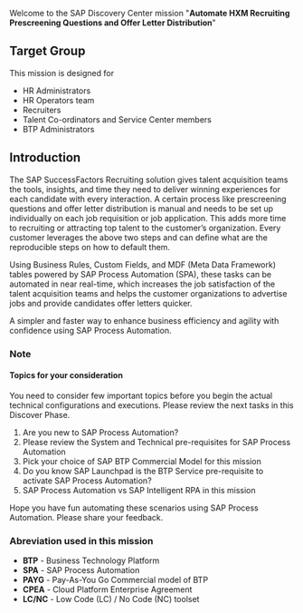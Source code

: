 Welcome to the SAP Discovery Center mission "**Automate HXM Recruiting Prescreening Questions and Offer Letter Distribution**" 

## Target Group
This mission is designed for
<ul>
<li> HR Administrators </li> 
<li>HR Operators team </li> 
<li>Recruiters </li> 
<li>Talent Co-ordinators and Service Center members </li> 
<li>BTP Administrators </li> 
</ul>

## Introduction
The SAP SuccessFactors Recruiting solution gives talent acquisition teams the tools, insights, and time they need to deliver winning experiences for each candidate with every interaction. A certain process like prescreening questions and offer letter distribution is manual and needs to be set up individually on each job requisition or job application. This adds more time to recruiting or attracting top talent to the customer’s organization. Every customer leverages the above two steps and can define what are the reproducible steps on how to default them.

Using Business Rules, Custom Fields, and MDF (Meta Data Framework) tables powered by SAP Process Automation (SPA), these tasks can be automated in near real-time, which increases the job satisfaction of the talent acquisition teams and helps the customer organizations to advertise jobs and provide candidates offer letters quicker.

A simpler and faster way to enhance business efficiency and agility with confidence using SAP Process Automation.
  
### Note
#### Topics for your consideration

You need to consider few important topics before you begin the actual technical configurations and executions. Please review the next tasks in this Discover Phase. 

1. Are you new to SAP Process Automation?
2. Please review the System and Technical pre-requisites for SAP Process Automation
3. Pick your choice of SAP BTP Commercial Model for this mission
4. Do you know SAP Launchpad is the BTP Service pre-requisite to activate SAP Process Automation?
5. SAP Process Automation vs SAP Intelligent RPA in this mission

Hope you have fun automating these scenarios using SAP Process Automation. Please share your feedback.


### Abreviation used in this mission
* **BTP** - Business Technology Platform
* **SPA** - SAP Process Automation
* **PAYG** - Pay-As-You Go Commercial model of BTP
* **CPEA** - Cloud Platform Enterprise Agreement 
* **LC/NC** - Low Code (LC) / No Code (NC) toolset
